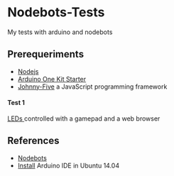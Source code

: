 # Nodebots-Tests
My tests with arduino and nodebots
## Prerequeriments
- [Nodejs](https://nodejs.org/)
- [Arduino One Kit Starter](https://www.arduino.cc/en/Main/ArduinoStarterKit)
- [Johnny-Five](http://johnny-five.io/) a JavaScript programming framework
#### Test 1
 [LEDs ](./docs/test-1.md)controlled with a gamepad and a web browser

## References
- [Nodebots](http://nodebots.io/)
- [Install](http://planfully.com/install-arduino-ubuntu/) Arduino IDE in Ubuntu 14.04